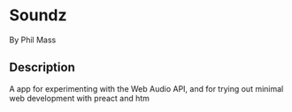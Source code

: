 # Soundz
By Phil Mass

## Description
A app for experimenting with the Web Audio API, and for trying out minimal web development with preact and htm
